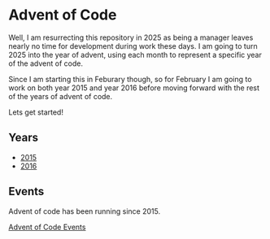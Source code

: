 Advent of Code
==================================

Well, I am resurrecting this repository in 2025 as being a manager leaves nearly
no time for development during work these days.  I am going to turn 2025 into
the year of advent, using each month to represent a specific year of the advent
of code.

Since I am starting this in Feburary though, so for February I am going to
work on both year 2015 and year 2016 before moving forward with the rest of the
years of advent of code.

Lets get started!

Years
------------------------------------

* [2015](https://adventofcode.com/2015)
* [2016](https://adventofcode.com/2016)

Events
---------------------------

Advent of code has been running since 2015.

[Advent of Code Events](https://adventofcode.com/events)

